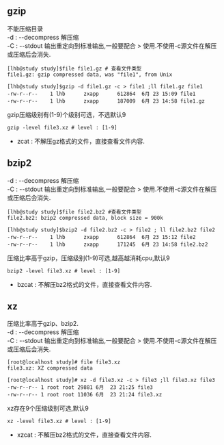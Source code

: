 ## gzip  
不能压缩目录  
-d : --decompress 解压缩  
-C : --stdout 输出重定向到标准输出,一般要配合 > 使用.不使用-c源文件在解压或压缩后会消失.  

```  
[lhb@study study]$file file1.gz # 查看文件类型  
file1.gz: gzip compressed data, was "file1", from Unix  

[lhb@study study]$gzip -d file1.gz -c > file1 ;ll file1.gz file1  
-rw-r--r--    1 lhb      zxapp      612864  6月 23 15:09 file1  
-rw-r--r--    1 lhb      zxapp      187009  6月 23 14:58 file1.gz  
```  

gzip压缩级别有(1-9)个级别可选，不选默认9  
```  
gzip -level file3.xz # level : [1-9]  
```  
- zcat : 不解压gz格式的文件，直接查看文件内容.  

## bzip2  
-d : --decompress 解压缩  
-C : --stdout 输出重定向到标准输出,一般要配合 > 使用.不使用-c源文件在解压或压缩后会消失.  
```  
[lhb@study study]$file file2.bz2 #查看文件类型  
file2.bz2: bzip2 compressed data, block size = 900k  

[lhb@study study]$bzip2 -d file2.bz2 -c > file2 ; ll file2.bz2 file2  
-rw-r--r--    1 lhb      zxapp      612864  6月 23 15:12 file2  
-rw-r--r--    1 lhb      zxapp      171245  6月 23 14:58 file2.bz2  

```  

压缩比率高于gzip，压缩级别(1-9)可选,越高越消耗cpu,默认9  
```  
bzip2 -level file3.xz # level : [1-9]  
```  
- bzcat : 不解压bz2格式的文件，直接查看文件内容.  


## xz  
压缩比率高于gzip、bzip2.  
-d : --decompress 解压缩  
-C : --stdout 输出重定向到标准输出,一般要配合 > 使用.不使用-c源文件在解压或压缩后会消失.  
```
[root@localhost study]# file file3.xz 
file3.xz: XZ compressed data

[root@localhost study]# xz -d file3.xz -c > file3 ;ll file3.xz file3
-rw-r--r-- 1 root root 29881 6月  23 21:25 file3
-rw-r--r-- 1 root root 11036 6月  23 21:24 file3.xz
```

xz存在9个压缩级别可选,默认9  
```  
xz -level file3.xz # level : [1-9]  
```  
- xzcat : 不解压bz2格式的文件，直接查看文件内容.  
